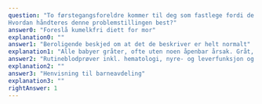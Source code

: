 ```yaml
---
question: "To førstegangsforeldre kommer til deg som fastlege fordi de synes at deres 10 uker gamle gutt gråter veldig mye. Det har han gjort hele tiden, men nå skjer det etter de fleste måltider. Det varierer fra nesten ingenting på gode dager til samlet sett opp mot 2 timer på de verste og i gjennomsnitt ca. 1 time per dag. Barnet blir fullammet, vokser langs 50-persentilen og det er komplett normale funn i status.
Hvordan håndteres denne problemstillingen best?"
answer0: "Foreslå kumelkfri diett for mor"
explanation0: ""
answer1: "Beroligende beskjed om at det de beskriver er helt normalt"
explanation1: "Alle babyer gråter, ofte uten noen åpenbar årsak. Gråt, særlig på ettermiddag og kveld, øker gjerne de første seks til åtte ukene av barnets liv. To til tre timer med gråt per dag anses som normalt i de første tre månedene. Noen babyer gråter mer enn andre uten at det forklares av sykdom. Det er særlig viktig å ikke la seg lokke til å prøve ut forskjellige dietter uten grunn."
answer2: "Rutineblodprøver inkl. hematologi, nyre- og leverfunksjon og urinprøve"
explanation2: ""
answer3: "Henvisning til barneavdeling"
explanation3: ""
rightAnswer: 1
---
```



